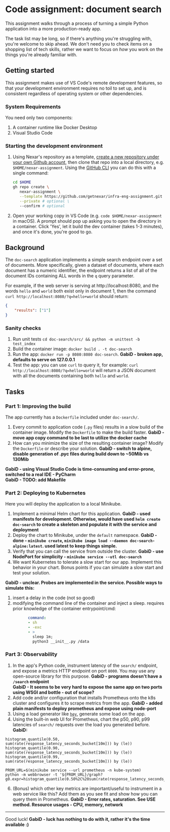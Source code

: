 # Code assignment: document search

This assignment walks through a process of turning a simple Python application into a more production-ready app.

The task list may be long, so if there's anything you're struggling with, you're welcome to skip ahead. We don't need you to check items on a shopping list of tech skills, rather we want to focus on _how_ you work on the things you're already familiar with.

## Getting started

This assignment makes use of VS Code's remote development features, so that your development environment requires no toil to set up, and is consistent regardless of operating system or other dependencies.

### System Requirements

You need only two components:
1. A container runtime like Docker Desktop
2. Visual Studio Code

### Starting the development environment

1. Using Nexar's repository as a template, [create a new repository under your own Github account](https://docs.github.com/en/repositories/creating-and-managing-repositories/creating-a-repository-from-a-template#creating-a-repository-from-a-template), then clone that repo into a local directory, e.g. `$HOME/nexar-assignment`.
    Using the [GitHub CLI](https://cli.github.com/manual/gh_repo_create) you can do this with a single command:
    ```bash
    cd $HOME
    gh repo create \
       nexar-assignment \
       --template https://github.com/getnexar/infra-eng-assignment.git \
       --private # optional \
       --confirm # optional
    ```

2. Open your working copy in VS Code (e.g. `code $HOME/nexar-assignment` in macOS). A prompt should pop up asking you to open the directory in a container. Click 'Yes', let it build the dev container (takes 1-3 minutes), and once it's done, you're good to go.

## Background

The `doc-search` application implements a simple search endpoint over a set of documents. More specifically, given a dataset of documents, where each document has a numeric identifier, the endpoint returns a list of all of the document IDs containing ALL words in the `q` query parameter.

For example, if the web server is serving at http://localhost:8080, and the words `hello` and `world` both exist only in document 1, then the command `curl http://localhost:8080/?q=hello+world` should return:

```json
{
    "results": ["1"]
}
```

### Sanity checks

1. Run unit tests `cd doc-search/src/ && python -m unittest -b test_index`
2. Build the container image: `docker build . -t doc-search`
3. Run the app: `docker run -p 8080:8080 doc-search`.
**GabiD - broken app, defaults to serve on 127.0.0.1**<br>
4. Test the app: you can use `curl` to query it, for example: 
`curl http://localhost:8080/?q=hello+world` will return a JSON document with all the
documents containing both `hello` and `world`.

## Tasks

### Part 1: Improving the build

The app currently has a `Dockerfile` included under `doc-search/`.

1. Every commit to application code (`.py` files) results in a slow build of the container image. Modify the `Dockerfile` to make the build faster.
**GabiD - move app copy command to be last to utilize the docker cache**<br>
2. How can you minimize the size of the resulting container image? Modify the `Dockerfile` or describe your solution.
**GabiD - switch to alpine, disable generation of .pyc files during build down to ~50Mib vs 130Mib**<br>

**GabiD - using Visual Studio Code is time-consuming and error-prone, switched to a real IDE - PyCharm**<br>
**GabiD - TODO: add Makefile**<br>

### Part 2: Deploying to Kubernetes

Here you will deploy the application to a local Minikube.

1. Implement a minimal Helm chart for this application.
**GabiD - used manifests for development. Otherwise, would have used 
`helm create doc-search` to create a skeleton and populate it with the service and deployment**<br>
2. Deploy the chart to Minikube, under the `default` namespace.
**GabiD - done - `minikube create`, `minikube image load --daemon doc-search-alpine:latest`.
used latest to keep things simple.**<br>
3. Verify that you can call the service from outside the cluster.
**GabiD - use NodePort for simplicity - `minikube service --utl doc-search`**<br>
4. We want Kubernetes to tolerate a slow start for our app. Implement this behavior in your chart. Bonus points if you can simulate a slow start and test your solution.

**GabiD - unclear. Probes are implemented in the service. Possible ways to simulate this:**
1. insert a delay in the code (not so good)
2. modifying the command line of the container and inject a sleep. requires prior
knowledge of the container entrypoint/cmd:
```yaml
          command:
          - sh
          - -exc
          - >
            sleep 1m;
            python3 __init__.py /data
```

### Part 3: Observability

1. In the app's Python code, instrument latency of the `search/` endpoint, and expose a metrics HTTP endpoint on port `8000`. You may use any open-source library for this purpose.
**GabiD - programs doesn't have a `/search` endpoint**<br>
**GabiD - It seems to be very hard to expose the same app on two ports using WSGI and bottle - out of scope?**
2. Add code and/or configuration that installs Prometheus onto the k8s cluster and configures it to scrape metrics from the app.
**GabiD - added plain manifests to deploy prometheus and expose using node-port**<br>
3. Using a load generator like [`hey`](https://github.com/rakyll/hey), generate some load on the app.
4. Using the built-in web UI for Prometheus, chart the p50, p90, p99 latencies of `search/` requests over the load you generated before.
**GabiD:**
```
histogram_quantile(0.50, sum(rate(response_latency_seconds_bucket[10m])) by (le))
histogram_quantile(0.90, sum(rate(response_latency_seconds_bucket[10m])) by (le))
histogram_quantile(0.99, sum(rate(response_latency_seconds_bucket[10m])) by (le))
```
```shell
PROM_URL=$(minikube service --url prometheus -n kube-system)
python -m webbrowser -t '${PROM_URL}/graph?g0.expr=histogram_quantile(0.50%2C%20sum(rate(response_latency_seconds_bucket%5B10m%5D))%20by%20(le))&g0.tab=0&g0.stacked=0&g0.show_exemplars=0&g0.range_input=1h&g1.expr=histogram_quantile(0.90%2C%20sum(rate(response_latency_seconds_bucket%5B10m%5D))%20by%20(le))&g1.tab=0&g1.stacked=0&g1.show_exemplars=0&g1.range_input=1h&g2.expr=histogram_quantile(0.99%2C%20sum(rate(response_latency_seconds_bucket%5B10m%5D))%20by%20(le))&g2.tab=0&g2.stacked=0&g2.show_exemplars=0&g2.range_input=1h''
```
6. (Bonus) which other key metrics are important/useful to instrument in a web service like this? Add them as you see fit and show how you can query them in Prometheus.
**GabiD - Error rates, saturation. See USE method. Resource usages - CPU, memory, network**<br>
---

Good luck!
**GabiD - luck has nothing to do with it, rather it's the time available :)**<br>
